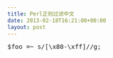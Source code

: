```yaml
---
title: Perl正则过滤中文
date: 2013-02-18T16:21:00+00:00
layout: post
---
```

<pre class="brush: perl">$foo =~ s/[\x80-\xff]//g;
</pre>
